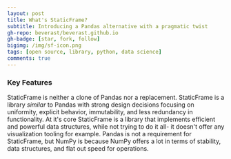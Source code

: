 ```yaml
---
layout: post
title: What's StaticFrame?
subtitle: Introducing a Pandas alternative with a pragmatic twist
gh-repo: beverast/beverast.github.io
gh-badge: [star, fork, follow]
bigimg: /img/sf-icon.png
tags: [open source, library, python, data science]
comments: true
---
```

### Key Features
StaticFrame is neither a clone of Pandas nor a replacement. StaticFrame is a library _similar_ to Pandas with strong design decisions focusing on uniformity, explicit behavior, immutability, and less redundancy in functionality. At it's core StaticFrame is a library that implements efficient and powerful data structures, while not trying to do it all- it doesn't offer any visualization tooling for example. Pandas is not a requirement for StaticFrame, but NumPy is because NumPy offers a lot in terms of stability, data structures, and flat out speed for operations.  
